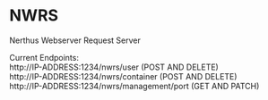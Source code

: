 # NWRS
Nerthus 
Webserver 
Request 
Server

Current Endpoints: </br>
http://IP-ADDRESS:1234/nwrs/user (POST AND DELETE) </br>
http://IP-ADDRESS:1234/nwrs/container (POST AND DELETE) </br>
http://IP-ADDRESS:1234/nwrs/management/port (GET AND PATCH) </br>
